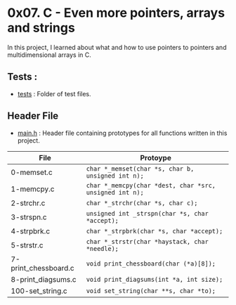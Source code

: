 # 0x07. C - Even more pointers, arrays and strings

In this project, I learned about what and how to use pointers to pointers and multidimensional arrays in C.

## Tests :
+ [tests](https://github.com/BigGtpoint/alx-low_level_programming/tree/main/0x07-pointers_arrays_strings/tests) : Folder of test files.

## Header File
+ [main.h](https://github.com/BigGtpoint/alx-low_level_programming/tree/main/0x07-pointers_arrays_strings/main.h) : Header file containing prototypes for all functions written in this project.

| File         | Protoype |
| ------------ | -------- |
| 0-memset.c | `char *_memset(char *s, char b, unsigned int n);` |
| 1-memcpy.c | `char *_memcpy(char *dest, char *src, unsigned int n);` |
| 2-strchr.c | `char *_strchr(char *s, char c);` |
| 3-strspn.c | `unsigned int _strspn(char *s, char *accept);` |
| 4-strpbrk.c | `char *_strpbrk(char *s, char *accept);` |
| 5-strstr.c | `char *_strstr(char *haystack, char *needle);` |
| 7-print_chessboard.c | `void print_chessboard(char (*a)[8]);` |
| 8-print_diagsums.c | `void print_diagsums(int *a, int size);` |
| 100-set_string.c | `void set_string(char **s, char *to);` |
